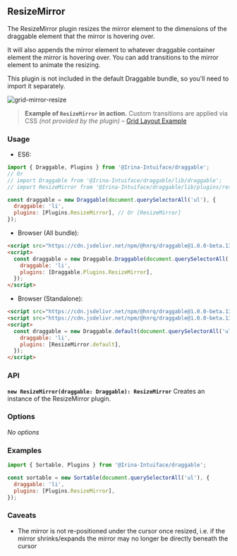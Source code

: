 ## ResizeMirror

The ResizeMirror plugin resizes the mirror element to the dimensions of the draggable element that the mirror is hovering over.

It will also appends the mirror element to whatever draggable container element the mirror is hovering over.
You can add transitions to the mirror element to animate the resizing.

This plugin is not included in the default Draggable bundle, so you'll need to import it separately.

![grid-mirror-resize](https://user-images.githubusercontent.com/643944/39401902-197a93d4-4b1f-11e8-8e2a-9c3070a6fb95.gif)

> **Example of `ResizeMirror` in action.** Custom transitions are applied via CSS _(not provided by the plugin)_ – [Grid Layout Example](https://shopify.github.io/draggable/examples/grid-layout.html)

### Usage

- ES6:

```js
import { Draggable, Plugins } from '@Irina-Intuiface/draggable';
// Or
// import Draggable from '@Irina-Intuiface/draggable/lib/draggable';
// import ResizeMirror from '@Irina-Intuiface/draggable/lib/plugins/resize-mirror';

const draggable = new Draggable(document.querySelectorAll('ul'), {
  draggable: 'li',
  plugins: [Plugins.ResizeMirror], // Or [ResizeMirror]
});
```

- Browser (All bundle):

```html
<script src="https://cdn.jsdelivr.net/npm/@hnrq/draggable@1.0.0-beta.13/lib/draggable.bundle.js"></script>
<script>
  const draggable = new Draggable.Draggable(document.querySelectorAll('ul'), {
    draggable: 'li',
    plugins: [Draggable.Plugins.ResizeMirror],
  });
</script>
```

- Browser (Standalone):

```html
<script src="https://cdn.jsdelivr.net/npm/@hnrq/draggable@1.0.0-beta.13/lib/draggable.js"></script>
<script src="https://cdn.jsdelivr.net/npm/@hnrq/draggable@1.0.0-beta.13/lib/plugins/resize-mirror.js"></script>
<script>
  const draggable = new Draggable.default(document.querySelectorAll('ul'), {
    draggable: 'li',
    plugins: [ResizeMirror.default],
  });
</script>
```

### API

**`new ResizeMirror(draggable: Draggable): ResizeMirror`**
Creates an instance of the ResizeMirror plugin.

### Options

_No options_

### Examples

```js
import { Sortable, Plugins } from '@Irina-Intuiface/draggable';

const sortable = new Sortable(document.querySelectorAll('ul'), {
  draggable: 'li',
  plugins: [Plugins.ResizeMirror],
});
```

### Caveats

- The mirror is not re-positioned under the cursor once resized, i.e. if the mirror shrinks/expands the mirror may no longer be directly beneath the cursor
